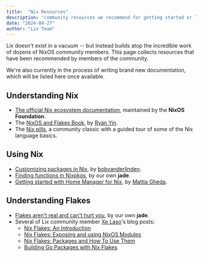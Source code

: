 ```yaml
---
title:  "Nix Resources"
description: "community resources we recommend for getting started or learning more"
date: "2024-04-27"
author: "Lix Team"
---
```


Lix doesn't exist in a vacuum -- but instead builds atop the incredible work of dozens of
NixOS community members. This page collects resources that have been recommended by members
of the community.

We're also currently in the process of writing brand new documentation, which will be listed here
once available.

## Understanding Nix

- [The official Nix ecosystem documentation](https://nix.dev), maintained by the **NixOS Foundation**.
- The [NixOS and Flakes Book](https://nixos-and-flakes.thiscute.world/), by [Ryan Yin](https://github.com/ryan4yin).
- The [Nix pills](https://nixos.org/guides/nix-pills/), a community classic with a guided tour of some of the Nix language basics.

## Using Nix

- [Customizing packages in Nix](https://bobvanderlinden.me/customizing-packages-in-nix/), by [bobvanderlinden](https://bobvanderlinden.me/customizing-packages-in-nix/).
- [Finding functions in Nixpkgs](https://jade.fyi/blog/finding-functions-in-nixpkgs/), by our own **jade**.
- [Getting started with Home Manager for Nix](https://ghedam.at/24353/tutorial-getting-started-with-home-manager-for-nix), by [Mattia Gheda](https://ghedam.at/).


## Understanding Flakes

- [Flakes aren't real and can't hurt you](https://jade.fyi/blog/flakes-arent-real/), by our own **jade**.
- Several of Lix community member [Xe Laso]()'s blog posts:
  - [Nix Flakes: An Introduction](https://xeiaso.net/blog/nix-flakes-1-2022-02-21/)
  - [Nix Flakes: Exposing and using NixOS Modules](https://xeiaso.net/blog/nix-flakes-1-2022-02-21/)
  - [Nix Flakes: Packages and How To Use Them](https://xeiaso.net/blog/nix-flakes-2-2022-02-27/)
  - [Building Go Packages with Nix Flakes](https://xeiaso.net/blog/nix-flakes-go-programs/)

